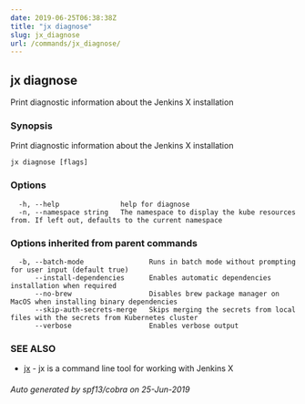 ```yaml
---
date: 2019-06-25T06:38:38Z
title: "jx diagnose"
slug: jx_diagnose
url: /commands/jx_diagnose/
---
```

## jx diagnose

Print diagnostic information about the Jenkins X installation

### Synopsis

Print diagnostic information about the Jenkins X installation

```
jx diagnose [flags]
```

### Options

```
  -h, --help               help for diagnose
  -n, --namespace string   The namespace to display the kube resources from. If left out, defaults to the current namespace
```

### Options inherited from parent commands

```
  -b, --batch-mode                Runs in batch mode without prompting for user input (default true)
      --install-dependencies      Enables automatic dependencies installation when required
      --no-brew                   Disables brew package manager on MacOS when installing binary dependencies
      --skip-auth-secrets-merge   Skips merging the secrets from local files with the secrets from Kubernetes cluster
      --verbose                   Enables verbose output
```

### SEE ALSO

* [jx](/commands/jx/)	 - jx is a command line tool for working with Jenkins X

###### Auto generated by spf13/cobra on 25-Jun-2019
